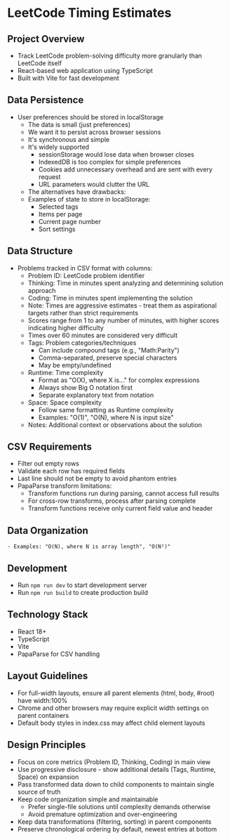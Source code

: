 # LeetCode Timing Estimates

## Project Overview
- Track LeetCode problem-solving difficulty more granularly than LeetCode itself
- React-based web application using TypeScript
- Built with Vite for fast development

## Data Persistence
- User preferences should be stored in localStorage
  - The data is small (just preferences)
  - We want it to persist across browser sessions
  - It's synchronous and simple
  - It's widely supported
    - sessionStorage would lose data when browser closes
    - IndexedDB is too complex for simple preferences
    - Cookies add unnecessary overhead and are sent with every request
    - URL parameters would clutter the URL
  - The alternatives have drawbacks:
  - Examples of state to store in localStorage:
    - Selected tags
    - Items per page
    - Current page number
    - Sort settings

## Data Structure
- Problems tracked in CSV format with columns:
  - Problem ID: LeetCode problem identifier
  - Thinking: Time in minutes spent analyzing and determining solution approach
  - Coding: Time in minutes spent implementing the solution
  - Note: Times are aggressive estimates - treat them as aspirational targets rather than strict requirements
  - Scores range from 1 to any number of minutes, with higher scores indicating higher difficulty
  - Times over 60 minutes are considered very difficult
  - Tags: Problem categories/techniques
    - Can include compound tags (e.g., "Math:Parity")
    - Comma-separated, preserve special characters
    - May be empty/undefined
  - Runtime: Time complexity 
    - Format as "O(X), where X is..." for complex expressions
    - Always show Big O notation first
    - Separate explanatory text from notation
  - Space: Space complexity
    - Follow same formatting as Runtime complexity
    - Examples: "O(1)", "O(N), where N is input size"
  - Notes: Additional context or observations about the solution

## CSV Requirements
- Filter out empty rows
- Validate each row has required fields
- Last line should not be empty to avoid phantom entries
- PapaParse transform limitations:
  - Transform functions run during parsing, cannot access full results
  - For cross-row transforms, process after parsing complete
  - Transform functions receive only current field value and header

## Data Organization
    - Examples: "O(N), where N is array length", "O(N²)"

## Development
- Run `npm run dev` to start development server
- Run `npm run build` to create production build

## Technology Stack
- React 18+
- TypeScript
- Vite
- PapaParse for CSV handling

## Layout Guidelines
- For full-width layouts, ensure all parent elements (html, body, #root) have width:100%
- Chrome and other browsers may require explicit width settings on parent containers
- Default body styles in index.css may affect child element layouts

## Design Principles
- Focus on core metrics (Problem ID, Thinking, Coding) in main view
- Use progressive disclosure - show additional details (Tags, Runtime, Space) on expansion
- Pass transformed data down to child components to maintain single source of truth
- Keep code organization simple and maintainable
  - Prefer single-file solutions until complexity demands otherwise
  - Avoid premature optimization and over-engineering
- Keep data transformations (filtering, sorting) in parent components
- Preserve chronological ordering by default, newest entries at bottom
